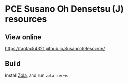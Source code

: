 # PCE Susano Oh Densetsu (J) resources

## View online

<https://taotao54321.github.io/SusanoohResource/>

## Build

Install [Zola](https://www.getzola.org/), and run `zola serve`.
